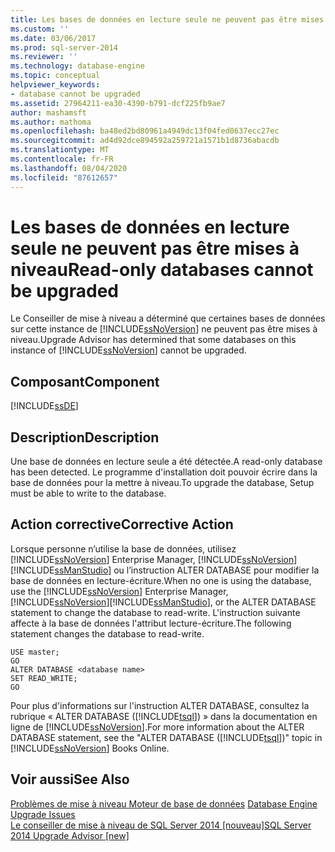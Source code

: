 ```yaml
---
title: Les bases de données en lecture seule ne peuvent pas être mises à niveau | Microsoft Docs
ms.custom: ''
ms.date: 03/06/2017
ms.prod: sql-server-2014
ms.reviewer: ''
ms.technology: database-engine
ms.topic: conceptual
helpviewer_keywords:
- database cannot be upgraded
ms.assetid: 27964211-ea30-4390-b791-dcf225fb9ae7
author: mashamsft
ms.author: mathoma
ms.openlocfilehash: ba48ed2bd80961a4949dc13f04fed0637ecc27ec
ms.sourcegitcommit: ad4d92dce894592a259721a1571b1d8736abacdb
ms.translationtype: MT
ms.contentlocale: fr-FR
ms.lasthandoff: 08/04/2020
ms.locfileid: "87612657"
---
```

# <a name="read-only-databases-cannot-be-upgraded"></a><span data-ttu-id="2b147-102">Les bases de données en lecture seule ne peuvent pas être mises à niveau</span><span class="sxs-lookup"><span data-stu-id="2b147-102">Read-only databases cannot be upgraded</span></span>
  <span data-ttu-id="2b147-103">Le Conseiller de mise à niveau a déterminé que certaines bases de données sur cette instance de [!INCLUDE[ssNoVersion](../../includes/ssnoversion-md.md)] ne peuvent pas être mises à niveau.</span><span class="sxs-lookup"><span data-stu-id="2b147-103">Upgrade Advisor has determined that some databases on this instance of [!INCLUDE[ssNoVersion](../../includes/ssnoversion-md.md)] cannot be upgraded.</span></span>  
  
## <a name="component"></a><span data-ttu-id="2b147-104">Composant</span><span class="sxs-lookup"><span data-stu-id="2b147-104">Component</span></span>  
 [!INCLUDE[ssDE](../../includes/ssde-md.md)]  
  
## <a name="description"></a><span data-ttu-id="2b147-105">Description</span><span class="sxs-lookup"><span data-stu-id="2b147-105">Description</span></span>  
 <span data-ttu-id="2b147-106">Une base de données en lecture seule a été détectée.</span><span class="sxs-lookup"><span data-stu-id="2b147-106">A read-only database has been detected.</span></span> <span data-ttu-id="2b147-107">Le programme d'installation doit pouvoir écrire dans la base de données pour la mettre à niveau.</span><span class="sxs-lookup"><span data-stu-id="2b147-107">To upgrade the database, Setup must be able to write to the database.</span></span>  
  
## <a name="corrective-action"></a><span data-ttu-id="2b147-108">Action corrective</span><span class="sxs-lookup"><span data-stu-id="2b147-108">Corrective Action</span></span>  
 <span data-ttu-id="2b147-109">Lorsque personne n’utilise la base de données, utilisez [!INCLUDE[ssNoVersion](../../includes/ssnoversion-md.md)] Enterprise Manager, [!INCLUDE[ssNoVersion](../../includes/ssnoversion-md.md)] [!INCLUDE[ssManStudio](../../includes/ssmanstudio-md.md)] ou l’instruction ALTER DATABASE pour modifier la base de données en lecture-écriture.</span><span class="sxs-lookup"><span data-stu-id="2b147-109">When no one is using the database, use the [!INCLUDE[ssNoVersion](../../includes/ssnoversion-md.md)] Enterprise Manager, [!INCLUDE[ssNoVersion](../../includes/ssnoversion-md.md)][!INCLUDE[ssManStudio](../../includes/ssmanstudio-md.md)], or the ALTER DATABASE statement to change the database to read-write.</span></span> <span data-ttu-id="2b147-110">L'instruction suivante affecte à la base de données l'attribut lecture-écriture.</span><span class="sxs-lookup"><span data-stu-id="2b147-110">The following statement changes the database to read-write.</span></span>  
  
```  
USE master;  
GO  
ALTER DATABASE <database name>  
SET READ_WRITE;  
GO  
```  
  
 <span data-ttu-id="2b147-111">Pour plus d'informations sur l'instruction ALTER DATABASE, consultez la rubrique « ALTER DATABASE ([!INCLUDE[tsql](../../includes/tsql-md.md)]) » dans la documentation en ligne de [!INCLUDE[ssNoVersion](../../includes/ssnoversion-md.md)].</span><span class="sxs-lookup"><span data-stu-id="2b147-111">For more information about the ALTER DATABASE statement, see the "ALTER DATABASE ([!INCLUDE[tsql](../../includes/tsql-md.md)])" topic in [!INCLUDE[ssNoVersion](../../includes/ssnoversion-md.md)] Books Online.</span></span>  
  
## <a name="see-also"></a><span data-ttu-id="2b147-112">Voir aussi</span><span class="sxs-lookup"><span data-stu-id="2b147-112">See Also</span></span>  
 <span data-ttu-id="2b147-113">[Problèmes de mise à niveau Moteur de base de données](../../../2014/sql-server/install/database-engine-upgrade-issues.md) </span><span class="sxs-lookup"><span data-stu-id="2b147-113">[Database Engine Upgrade Issues](../../../2014/sql-server/install/database-engine-upgrade-issues.md) </span></span>  
 [<span data-ttu-id="2b147-114">Le conseiller de mise à niveau de SQL Server 2014 &#91;nouveau&#93;</span><span class="sxs-lookup"><span data-stu-id="2b147-114">SQL Server 2014 Upgrade Advisor &#91;new&#93;</span></span>](sql-server-2014-upgrade-advisor.md)  
  
  

